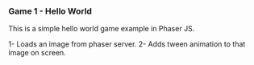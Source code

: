 ### Game 1 - Hello World

This is a simple hello world game example in Phaser JS.

1- Loads an image from phaser server. 
2- Adds tween animation to that image on screen.